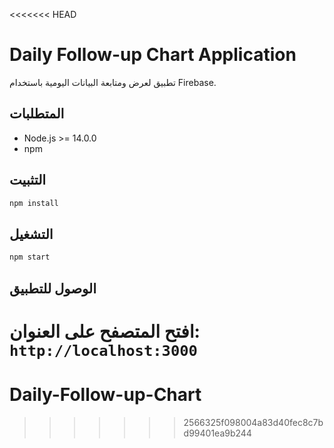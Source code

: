 <<<<<<< HEAD
# Daily Follow-up Chart Application

تطبيق لعرض ومتابعة البيانات اليومية باستخدام Firebase.

## المتطلبات
- Node.js >= 14.0.0
- npm

## التثبيت
```bash
npm install
```

## التشغيل
```bash
npm start
```

## الوصول للتطبيق
افتح المتصفح على العنوان: `http://localhost:3000` 
=======
# Daily-Follow-up-Chart
>>>>>>> 2566325f098004a83d40fec8c7bd99401ea9b244
